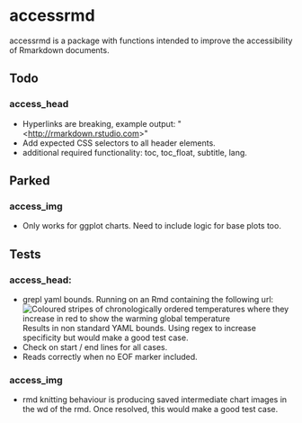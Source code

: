 # accessrmd
accessrmd is a package with functions intended to improve the accessibility of Rmarkdown documents. 


## Todo

### access_head

* Hyperlinks are breaking, example output: "&lt;http://rmarkdown.rstudio.com&gt;"
* Add expected CSS selectors to all header elements.
* additional required functionality: toc, toc_float, subtitle, lang.

## Parked

### access_img

* Only works for ggplot charts. Need to include logic for base plots too.


## Tests

### access_head:

* grepl yaml bounds. Running on an Rmd containing the following url:
![Coloured stripes of chronologically ordered temperatures where they increase in red to show the warming global temperature](../images/_stripes_GLOBE---1850-2020-MO.png)
Results in non standard YAML bounds. Using regex to increase specificity but would make a good test case.
* Check on start / end lines for all cases.
* Reads correctly when no EOF marker included.

### access_img

* rmd knitting behaviour is producing saved intermediate chart images in the wd of the rmd. Once resolved, this would make a good test case.

